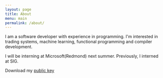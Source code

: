 ```yaml
---
layout: page
title: About
menu: main
permalink: /about/
---
```


I am a software developer with experience in programming. I'm interested in trading systems, machine learning, functional programming and compiler development.

I will be interning at Microsoft(Redmond) next summer. Previously, I interned at SIG.

Download my [public key](/rickyhan.key)
